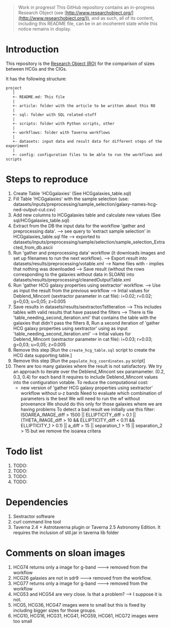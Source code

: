 > Work in progress! This GitHub repository contains an in-progress Research Object (see [http://www.researchobject.org/](http://www.researchobject.org/)), and as such, all of its content, including this README file, can be in an incoherent state while this notice remains in display.

Introduction
============

This repository is the [Research Object (RO)](http://www.researchobject.org/ "Research Object portal") for the comparison of sizes between HCGs and the CIGs.

It has the following structure:

    project
	   |
	   +- README.md: This file
	   |
	   +- article: folder with the article to be written about this RO
	   |
	   +- sql: folder with SQL related-stuff
	   |
	   +- scripts: folder with Python scripts, other
	   |
	   +- workflows: folder with Taverna workflows
	   |
	   +- datasets: input data and result data for different steps of the experiment
	   |
	   +- config: configuration files to be able to run the workflows and scripts


Steps to reproduce
==================

1. Create Table 'HCGgalaxies' (See HCGgalaxies_table.sql)
2. Fill Table 'HCGgalaxies' with the sample selection (use: datasets/inputs/preprocessing/sample_selection/galaxy-names-hcg-ned-output-cut.csv)
3. Add new columns to HCGgalaxies table and calculate new values (See sql/HCGgalaxies_table.sql)
4. Extract from the DB the input data for the workflow 'gather and preprocessing data'.
    --> see query to 'extract sample selection' in HCGgalaxies_table.sql file
    --> exported to datasets/inputs/preprocessing/sample/selection/sample_selection_Extracted_from_db.ascii
5. Run 'gather and preprocessing data' workflow (it downloads images and set up filenames to run the next workflow).
    --> Export result into datasets/results/preprocessing/votable.xml
    --> Name files with - implies that nothing was downloaded
    --> Save result (without the rows corresponding to the galaxies without data in SLOAN) into
             datasets/results/preprocessing/cleanedOutputTable.xml
6. Run 'gather HCG galaxy properties using sextractor' workflow.
    --> Use as input the result from the previous workflow
    --> Intial values for Deblend_Mincont (sextractor parameter in cat file): i=0.02; r=0.02; g=0,03; u=0,05; z=0.005
7. Save results in datasets/results/sextractor/1stIteration
    --> This includes tables with valid results that have passed the filters
    --> There is file 'table_needing_second_iteration.xml' that contains the table with the galaxies that didn't pass the filters
8, Run a second iteration of 'gather HCG galaxy properties using sextractor' using as input 'table_needing_second_iteration.xml'
    --> Intial values for Deblend_Mincont (sextractor parameter in cat file): i=0.03; r=0.03; g=0,03; u=0,05; z=0.005
1. Remove this step [Run the `create_hcg_table.sql` script to create the HCG data supporting table.]
1. Remove this step [Run the `populate_hcg_coordinates.py` script]
7. There are too many galaxies where the result is not satisfactory.
    We try an approach to iterate over the Deblend_Mincont sex paramameter. (0.2, 0.3, 0.4) for each band
    It requires to include Deblend_Mincont values into the contiguration votable.
    To reduce the computational cost:
      - new version of 'gather HCG galaxy properties using sextractor' workflow without u-z bands
    Need to evaluate which combination of parameters is the best
    We will need to run the wf without provenance
    We should do this only for those galaxies where we are having problems
    To detect a bad result we initially use this filter:
        ISOAREA_IMAGE_diff > 1500 || ELLIPTICITY_diff > 0.1 || (THETA_IMAGE_diff > 10 && ELLIPTICITY_diff < 0.11 && ELLIPTICITY_1 > 0.1) || a_diff > 15 || separation_1 > 15 || separation_2 > 15
        but we remove the isoarea critera



Todo list
=========

1. TODO:
2. TODO:
3. TODO:
4. TODO:

Dependencies
============
1. Sextractor software
2. curl command line tool
3. Taverna 2.4 + Astrotaverna plugin or Taverna 2.5 Astronomy Edition. It requires the inclusion of stil.jar in taverna lib folder

Comments on sloan images
========
1. HCG74  returns only a image for g-band ---> removed from the workflow
2. HCG26  galaxies are not in sdr9 ---> removed from the workflow.
3. HCG77 returns only a image for g-band ---> removed from the workflow
4. HCG53 and HCG54 are very close. Is that a problem? --> I suppose it is not. 
5. HCG5, HCG36, HCG47 images were to small but this is fixed by including bigger sizes for those groups.
6. HCG10, HCG16, HCG31, HCG41, HCG59, HCG61, HCG72 images were too small

